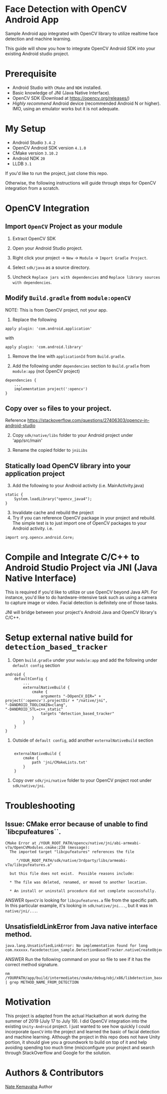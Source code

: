 Face Detection with OpenCV Android App
===

Sample Android app integrated with OpenCV library to utilize realtime face detection and machine learning.

This guide will show you how to integrate OpenCV Android SDK into your existing Android studio project.

Prerequisite
===
- Android Studio with `CMake` and `NDK` installed.
- Basic knowledge of JNI (Java Native Interface).
- OpenCV SDK (Download at https://opencv.org/releases/)
- *Highly recommend* Android device (recommended Android N or higher). IMO, using an emulator works but it is not adequate.

My Setup
===
- Android Studio `3.4.2`
- OpenCV Android SDK version `4.1.0`
- CMake version `3.10.2`
- Android NDK `20`
- LLDB `3.1`


If you'd like to run the project, just clone this repo.

Otherwise, the following instructions will guide through steps for OpenCV integration from a scratch.


OpenCV Integration
===

## Import `OpenCV` Project as your module

 1. Extract OpenCV SDK

 1. Open your Android Studio project.

 1. Right click your project -> `New` -> `Module` -> `Import Gradle Project`.

 1. Select `sdk/java` as a source directory.

 1. Uncheck `Replace jars with dependencies` and `Replace library sources with dependencies`.

## Modify `Build.gradle` from `module:openCV`
NOTE: This is from OpenCV project, not your app.

 1. Replace the following
```
apply plugin: 'com.android.application'
```
with
```
apply plugin: 'com.android.library'
```

 1. Remove the line with `applicationId` from `Build.gradle`.

 1. Add the following under `dependencies` section to `Build.gradle` from `module:app` (not OpenCV project)
```
dependencies {
    ...
    implementation project(':opencv')
}
```

## Copy over `so` files to your project.
Reference https://stackoverflow.com/questions/27406303/opencv-in-android-studio

 2. Copy `sdk/native/libs` folder to your Android project under 'app/src/main'

 2. Rename the copied folder to `jniLibs`

## Statically load OpenCV library into your application project

 3. Add the following to your Android activity (i.e. MainActivity.java)
```
static {
    System.loadLibrary("opencv_java4");
}
```
 3. Invalidate cache and rebuild the project
  3. Try if you can reference OpenCV package in your project and rebuild. The simple test is to just import one of OpenCV packages to your Android activity.
i.e.
```
import org.opencv.android.Core;
```



Compile and Integrate C/C++ to Android Studio Project via JNI (Java Native Interface)
===
This is required if you'd like to utilize or use OpenCV beyond Java API.
For instance, you'd like to do hardware-intensive task such as using a camera to capture image or video.
Facial detection is definitely one of those tasks.

JNI will bridge between your project's Android Java and OpenCV library's C/C++.


# Setup external native build for `detection_based_tracker`

1. Open `build.gradle` under your `module:app` and add the following under `default config` section
```
android {
    defaultConfig {
        ...
        externalNativeBuild {
            cmake {
                arguments "-DOpenCV_DIR=" + project(':opencv').projectDir + "/native/jni",
"-DANDROID_TOOLCHAIN=clang",
"-DANDROID_STL=c++_static"
                targets "detection_based_tracker"
            }
        }
    }
}
```

1. Outside of `default config`, add another `externalNativeBuild` section
```

    externalNativeBuild {
        cmake {
            path 'jni/CMakeLists.txt'
        }
    }

```

1. Copy over `sdk/jni/native` folder to your OpenCV project root under `sdk/native/jni`.



# Troubleshooting
## Issue: CMake error because of unable to find `libcpufeatures``.
```
CMake Error at /YOUR_ROOT_PATH/opencv/native/jni/abi-armeabi-v7a/OpenCVModules.cmake:238 (message):
  The imported target "libcpufeatures" references the file

     "/YOUR_ROOT_PATH/sdk/native/3rdparty/libs/armeabi-v7a/libcpufeatures.a"

  but this file does not exist.  Possible reasons include:

  * The file was deleted, renamed, or moved to another location.

  * An install or uninstall procedure did not complete successfully.
```
ANSWER `OpenCV` is looking for `libcpufeatures.a` file from the specific path. In this particular example, it's looking in `sdk/native/jni...`, but it was in `native/jni/...`.

## UnsatisfieldLinkError from Java native interface method.
```
java.lang.UnsatisfiedLinkError: No implementation found for long com.nxxxxx.facedetection_sample.DetectionBasedTracker.nativeCreateObject
```

ANSWER Run the following command on your so file to see if it has the correct method signature.
```
nm /YOURPATH/app/build/intermediates/cmake/debug/obj/x86/libdetection_based_tracker.so | grep METHOD_NAME_FROM_DETECTION
```


Motivation
===
This project is adapted from the actual Hackathon at work during the summer of 2019 (July 17 to July 19).
I did OpenCV integration into the existing `Unity-Android` project.
I just wanted to see how quickly I could incorporate `OpenCV` into the project and learned the basic of facial detection and machine learning.
Although the project in this repo does not have Unity portion, it should give you a groundwork to build on top of it
and help avoiding spending too much time (mis)configure your project and search through StackOverflow and Google for the solution.


Authors & Contributors
===
[Nate Kemavaha](https://github.com/boyserk84) Author
